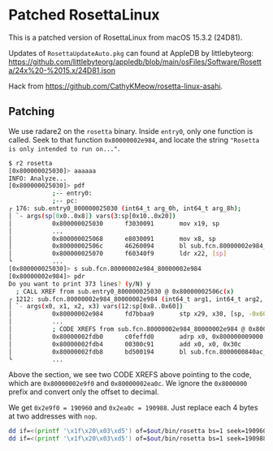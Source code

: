 # Patched RosettaLinux

This is a patched version of RosettaLinux from macOS 15.3.2 (24D81).

Updates of `RosettaUpdateAuto.pkg` can found at AppleDB by littlebyteorg:  
https://github.com/littlebyteorg/appledb/blob/main/osFiles/Software/Rosetta/24x%20-%2015.x/24D81.json

Hack from https://github.com/CathyKMeow/rosetta-linux-asahi.

## Patching
We use radare2 on the `rosetta` binary. Inside `entry0`, only one function is called. Seek to that function `0x80000002e984`, and locate the string `"Rosetta is only intended to run on..."`.
```sh
$ r2 rosetta
[0x800000025030]> aaaaaa
INFO: Analyze...
[0x800000025030]> pdf
            ;-- entry0:
            ;-- pc:
┌ 176: sub.entry0_800000025030 (int64_t arg_0h, int64_t arg_8h);
│ `- args(sp[0x0..0x8]) vars(3:sp[0x10..0x20])
│           0x800000025030      f3030091       mov x19, sp
│           ...
│           0x800000025068      e8030091       mov x8, sp
│           0x80000002506c      46260094       bl sub.fcn.80000002e984_80000002e984
│           0x800000025070      f60340f9       ldr x22, [sp]
└           ...
[0x800000025030]> s sub.fcn.80000002e984_80000002e984
[0x80000002e984]> pdr
Do you want to print 373 lines? (y/N) y
  ; CALL XREF from sub.entry0_800000025030 @ 0x80000002506c(x)
┌ 1212: sub.fcn.80000002e984_80000002e984 (int64_t arg1, int64_t arg2, int64_t arg3, int64_t arg4);
│ `- args(x0, x1, x2, x3) vars(12:sp[0x8..0x60])
│           0x80000002e984      fd7bbaa9       stp x29, x30, [sp, -0x60]!
│           ...
│           ; CODE XREFS from sub.fcn.80000002e984_80000002e984 @ 0x80000002e9f0(x), 0x80000002ea0c(x)
│           0x80000002fdb0      c0feffd0       adrp x0, 0x800000009000
│           0x80000002fdb4      00300c91       add x0, x0, 0x30c                 ; 0x80000000930c ; "Rosetta is only intended to run on Apple Silicon with a macOS host using Virtualization.framework with Rosetta mode enabled" ; int64_t arg1
│           0x80000002fdb8      bd500194       bl sub.fcn.8000000840ac_8000000840ac
└           ...
```
Above the section, we see two CODE XREFS above pointing to the code, which are `0x80000002e9f0` and `0x80000002ea0c`. We ignore the `0x8000000` prefix and convert only the offset to decimal.

We get `0x2e9f0 = 190960` and `0x2ea0c = 190988`. Just replace each 4 bytes at two addresses with `nop`.
```sh
dd if=<(printf '\x1f\x20\x03\xd5') of=$out/bin/rosetta bs=1 seek=190960 conv=notrunc
dd if=<(printf '\x1f\x20\x03\xd5') of=$out/bin/rosetta bs=1 seek=190988 conv=notrunc
```
